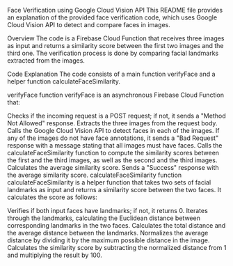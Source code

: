 Face Verification using Google Cloud Vision API
This README file provides an explanation of the provided face verification code, which uses Google Cloud Vision API to detect and compare faces in images.

Overview
The code is a Firebase Cloud Function that receives three images as input and returns a similarity score between the first two images and the third one. The verification process is done by comparing facial landmarks extracted from the images.

Code Explanation
The code consists of a main function verifyFace and a helper function calculateFaceSimilarity.

verifyFace function
verifyFace is an asynchronous Firebase Cloud Function that:

Checks if the incoming request is a POST request; if not, it sends a "Method Not Allowed" response.
Extracts the three images from the request body.
Calls the Google Cloud Vision API to detect faces in each of the images.
If any of the images do not have face annotations, it sends a "Bad Request" response with a message stating that all images must have faces.
Calls the calculateFaceSimilarity function to compute the similarity scores between the first and the third images, as well as the second and the third images.
Calculates the average similarity score.
Sends a "Success" response with the average similarity score.
calculateFaceSimilarity function
calculateFaceSimilarity is a helper function that takes two sets of facial landmarks as input and returns a similarity score between the two faces. It calculates the score as follows:

Verifies if both input faces have landmarks; if not, it returns 0.
Iterates through the landmarks, calculating the Euclidean distance between corresponding landmarks in the two faces.
Calculates the total distance and the average distance between the landmarks.
Normalizes the average distance by dividing it by the maximum possible distance in the image.
Calculates the similarity score by subtracting the normalized distance from 1 and multiplying the result by 100.
